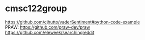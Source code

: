 # cmsc122group
https://github.com/cjhutto/vaderSentiment#python-code-example  
PRAW: https://github.com/praw-dev/praw  
https://github.com/eleweek/searchingreddit
